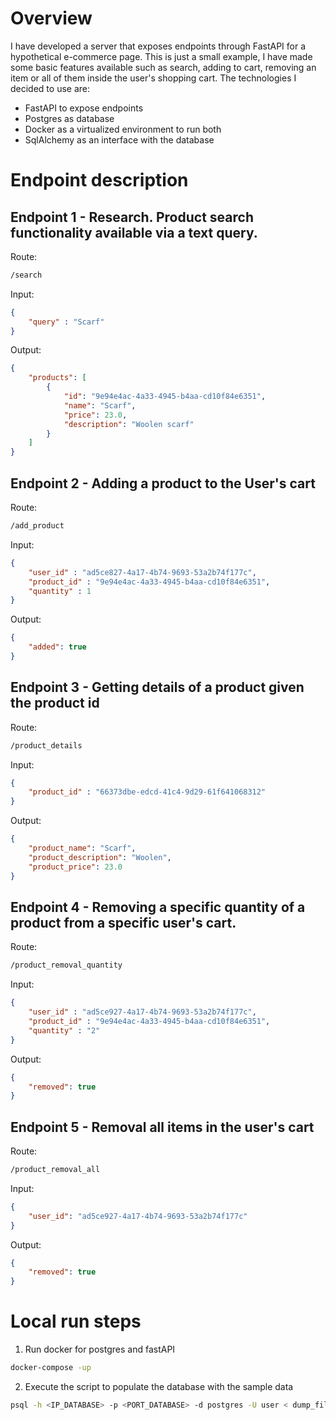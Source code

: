 
# Overview

I have developed a server that exposes endpoints through FastAPI for a hypothetical e-commerce page. This is just a small example, I have made some basic features available such as search, adding to cart, removing an item or all of them inside the user's shopping cart.
The technologies I decided to use are:
- FastAPI to expose endpoints
- Postgres as database
- Docker as a virtualized environment to run both
- SqlAlchemy as an interface with the database

# Endpoint description

## Endpoint 1 - Research. Product search functionality available via a text query.
Route:
```bash 
/search
``` 
Input: 
```json
{
    "query" : "Scarf"
}
```
Output:
```json 
{
    "products": [
        {
            "id": "9e94e4ac-4a33-4945-b4aa-cd10f84e6351",
            "name": "Scarf",
            "price": 23.0,
            "description": "Woolen scarf"
        }
    ]
}
```


## Endpoint 2 - Adding a product to the User's cart
Route:
```bash 
/add_product
```

Input:
```json 
{
    "user_id" : "ad5ce827-4a17-4b74-9693-53a2b74f177c", 
    "product_id" : "9e94e4ac-4a33-4945-b4aa-cd10f84e6351", 
    "quantity" : 1
}
```
Output:
```json 
{
    "added": true
}
```

## Endpoint 3 - Getting details of a product given the product id
Route: 
```bash
/product_details
```
Input:
```json 
{
    "product_id" : "66373dbe-edcd-41c4-9d29-61f641068312"
}
```
Output:
```json 
{
    "product_name": "Scarf",
    "product_description": "Woolen",
    "product_price": 23.0
}
```


## Endpoint 4 - Removing a specific quantity of a product from a specific user's cart.
Route: 
```bash
/product_removal_quantity
```
Input:
```json 
{
    "user_id" : "ad5ce927-4a17-4b74-9693-53a2b74f177c", 
    "product_id" : "9e94e4ac-4a33-4945-b4aa-cd10f84e6351", 
    "quantity" : "2"
}
```
Output:
```json
{
    "removed": true
}
```

## Endpoint 5 - Removal all items in the user's cart
Route:
```bash 
/product_removal_all
```
Input: 
```json
{
    "user_id": "ad5ce927-4a17-4b74-9693-53a2b74f177c"
}
```
Output:
```json
{
    "removed": true
}
```

# Local run steps

1) Run docker for postgres and fastAPI 
```bash
docker-compose -up
```
2) Execute the script to populate the database with the sample data 
```bash
psql -h <IP_DATABASE> -p <PORT_DATABASE> -d postgres -U user < dump_file.sql
```

